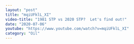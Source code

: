 ```yaml
---
layout: "post"
title: "mqiUFklL_XI"
video-title: "1981 STP vs 2020 STP?  Let's find out!"
date: "2020-07-06"
youtube: "https://www.youtube.com/watch?v=mqiUFklL_XI"
category: "Oil"
---
```

<div class="space-y-1"></div>
